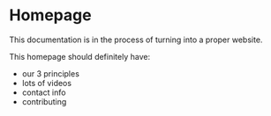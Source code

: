 # Homepage

This documentation is in the process of turning into a proper website.

This homepage should definitely have:

- our 3 principles
- lots of videos
- contact info
- contributing
